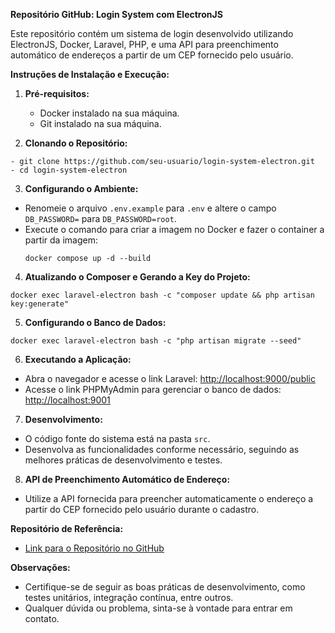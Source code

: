 **Repositório GitHub: Login System com ElectronJS**

Este repositório contém um sistema de login desenvolvido utilizando ElectronJS, Docker, Laravel, PHP, e uma API para preenchimento automático de endereços a partir de um CEP fornecido pelo usuário.

**Instruções de Instalação e Execução:**

1. **Pré-requisitos:**
   - Docker instalado na sua máquina.
   - Git instalado na sua máquina.

2. **Clonando o Repositório:**
  ```
  - git clone https://github.com/seu-usuario/login-system-electron.git
  - cd login-system-electron
  ```

3. **Configurando o Ambiente:**
- Renomeie o arquivo `.env.example` para `.env` e altere o campo `DB_PASSWORD=` para `DB_PASSWORD=root`.
- Execute o comando para criar a imagem no Docker e fazer o container a partir da imagem:
  ```
  docker compose up -d --build
  ```

4. **Atualizando o Composer e Gerando a Key do Projeto:**
  ```
  docker exec laravel-electron bash -c "composer update && php artisan key:generate"
  ```

5. **Configurando o Banco de Dados:**
  ```
  docker exec laravel-electron bash -c "php artisan migrate --seed"
  ```

6. **Executando a Aplicação:**
- Abra o navegador e acesse o link Laravel: [http://localhost:9000/public](http://localhost:9000/public)
- Acesse o link PHPMyAdmin para gerenciar o banco de dados: [http://localhost:9001](http://localhost:9001)

7. **Desenvolvimento:**
- O código fonte do sistema está na pasta `src`.
- Desenvolva as funcionalidades conforme necessário, seguindo as melhores práticas de desenvolvimento e testes.

8. **API de Preenchimento Automático de Endereço:**
- Utilize a API fornecida para preencher automaticamente o endereço a partir do CEP fornecido pelo usuário durante o cadastro.

**Repositório de Referência:**
- [Link para o Repositório no GitHub](https://github.com/seu-usuario/login-system-electron)

**Observações:**
- Certifique-se de seguir as boas práticas de desenvolvimento, como testes unitários, integração contínua, entre outros.
- Qualquer dúvida ou problema, sinta-se à vontade para entrar em contato.
